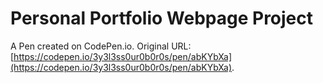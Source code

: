 # Personal Portfolio Webpage Project

A Pen created on CodePen.io. Original URL: [https://codepen.io/3y3l3ss0ur0b0r0s/pen/abKYbXa](https://codepen.io/3y3l3ss0ur0b0r0s/pen/abKYbXa).

